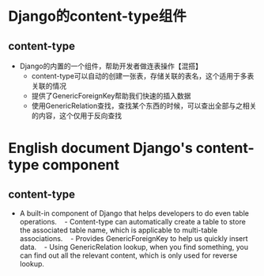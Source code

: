 Django的content-type组件
======

## content-type
- Django的内置的一个组件，帮助开发者做连表操作【混搭】
    - content-type可以自动的创建一张表，存储关联的表名，这个适用于多表关联的情况
    - 提供了GenericForeignKey帮助我们快速的插入数据
    - 使用GenericRelation查找，查找某个东西的时候，可以查出全部与之相关的内容，这个仅用于反向查找


English document
Django's content-type component
======
## content-type
- A built-in component of Django that helps developers to do even table operations.
    - Content-type can automatically create a table to store the associated table name, which is applicable to multi-table associations.
    - Provides GenericForeignKey to help us quickly insert data.
    - Using GenericRelation lookup, when you find something, you can find out all the relevant content, which is only used for reverse lookup.
